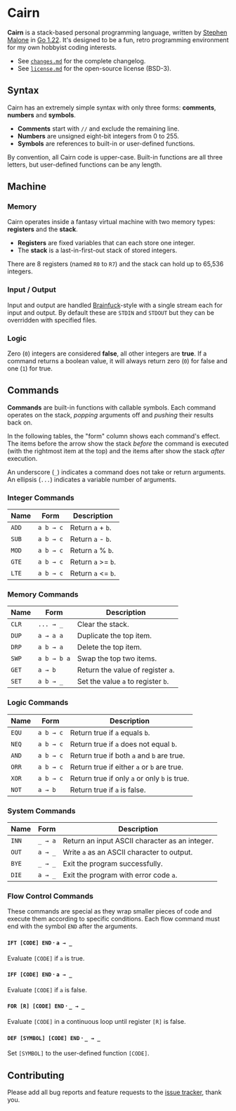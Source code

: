# Cairn

**Cairn** is a stack-based personal programming language, written by [Stephen Malone][sm] in [Go 1.22][go]. It's designed to be a fun, retro programming environment for my own hobbyist coding interests.

- See [`changes.md`][ch] for the complete changelog.
- See [`license.md`][li] for the open-source license (BSD-3).

## Syntax

Cairn has an extremely simple syntax with only three forms: **comments**, **numbers** and **symbols**.

- **Comments** start with `//` and exclude the remaining line.
- **Numbers** are unsigned eight-bit integers from 0 to 255.
- **Symbols** are references to built-in or user-defined functions.

By convention, all Cairn code is upper-case. Built-in functions are all three letters, but user-defined functions can be any length.

## Machine

### Memory

Cairn operates inside a fantasy virtual machine with two memory types: **registers** and the **stack**.

- **Registers** are fixed variables that can each store one integer.
- The **stack** is a last-in-first-out stack of stored integers.

There are 8 registers (named `R0` to `R7`) and the stack can hold up to 65,536 integers.

### Input / Output

Input and output are handled [Brainfuck][bf]-style with a single stream each for input and output. By default these are `STDIN` and `STDOUT` but they can be overridden with specified files.

### Logic

Zero (`0`) integers are considered **false**, all other integers are **true**. If a command returns a boolean value, it will always return zero (`0`) for false and one (`1`) for true.

## Commands

**Commands** are built-in functions with callable symbols. Each command operates on the stack, *popping* arguments off and *pushing* their results back on.

In the following tables, the "form" column shows each command's effect. The items before the arrow show the stack *before* the command is executed (with the rightmost item at the top) and the items after show the stack *after* execution.

An underscore (`_`) indicates a command does not take or return arguments.
An ellipsis (`...`) indicates a variable number of arguments.

### Integer Commands

Name  | Form      | Description
----- | --------- | -----------
`ADD` | `a b → c` | Return `a` + `b`.
`SUB` | `a b → c` | Return `a` - `b`.
`MOD` | `a b → c` | Return `a` % `b`.
`GTE` | `a b → c` | Return `a` >= `b`.
`LTE` | `a b → c` | Return `a` <= `b`.

### Memory Commands

Name  | Form        | Description
----- | ----------- | -----------
`CLR` | `... → _`   | Clear the stack.
`DUP` | `a → a a`   | Duplicate the top item.
`DRP` | `a b → a`   | Delete the top item.
`SWP` | `a b → b a` | Swap the top two items.
`GET` | `a → b`     | Return the value of register `a`.
`SET` | `a b → _`   | Set the value `a` to register `b`.

### Logic Commands

Name  | Form      | Description
----- | --------- | -----------
`EQU` | `a b → c` | Return true if `a` equals `b`.
`NEQ` | `a b → c` | Return true if `a` does not equal `b`.
`AND` | `a b → c` | Return true if both `a` and `b` are true.
`ORR` | `a b → c` | Return true if either `a` or `b` are true.
`XOR` | `a b → c` | Return true if only `a` or only `b` is true.
`NOT` | `a → b`   | Return true if `a` is false.

### System Commands

Name  | Form    | Description
----- | ------- | -----------
`INN` | `_ → a` | Return an input ASCII character as an integer.
`OUT` | `a → _` | Write `a` as an ASCII character to output.
`BYE` | `_ → _` | Exit the program successfully.
`DIE` | `a → _` | Exit the program with error code `a`.

### Flow Control Commands

These commands are special as they wrap smaller pieces of code and execute them according to specific conditions. Each flow command must end with the symbol `END` after the arguments.

#### `IFT [CODE] END` · `a → _`

Evaluate `[CODE]` if `a` is true.

#### `IFF [CODE] END` · `a → _`

Evaluate `[CODE]` if `a` is false.

#### `FOR [R] [CODE] END` · `_ → _`

Evaluate `[CODE]` in a continuous loop until register `[R]` is false.

#### `DEF [SYMBOL] [CODE] END` · `_ → _`

Set `[SYMBOL]` to the user-defined function `[CODE]`.

## Contributing

Please add all bug reports and feature requests to the [issue tracker][is], thank you.

[bf]: https://esolangs.org/wiki/Brainfuck
[ch]: https://github.com/wirehaiku/cairn/blob/main/changes.md
[go]: https://golang.org/doc/go1.22
[is]: https://github.com/wirehaiku/cairn/issues
[li]: https://github.com/wirehaiku/cairn/blob/main/license.md
[sm]: https://mastodon.social/@stvmln
